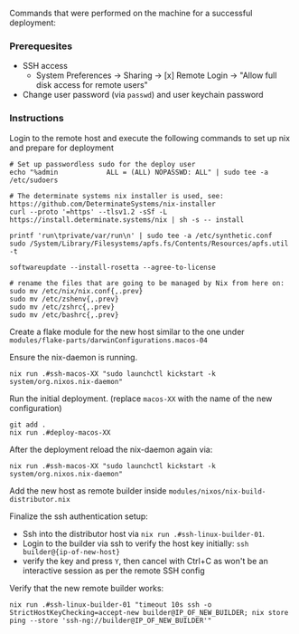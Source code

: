 Commands that were performed on the machine for a successful deployment:

### Prerequesites

* SSH access
    * System Preferences -> Sharing -> [x] Remote Login -> "Allow full disk access for remote users"
* Change user password (via `passwd`) and user keychain password

### Instructions


Login to the remote host and execute the following commands to set up nix and prepare for deployment
```command
# Set up passwordless sudo for the deploy user
echo "%admin            ALL = (ALL) NOPASSWD: ALL" | sudo tee -a /etc/sudoers

# The determinate systems nix installer is used, see: https://github.com/DeterminateSystems/nix-installer
curl --proto '=https' --tlsv1.2 -sSf -L https://install.determinate.systems/nix | sh -s -- install

printf 'run\tprivate/var/run\n' | sudo tee -a /etc/synthetic.conf
sudo /System/Library/Filesystems/apfs.fs/Contents/Resources/apfs.util -t

softwareupdate --install-rosetta --agree-to-license

# rename the files that are going to be managed by Nix from here on:
sudo mv /etc/nix/nix.conf{,.prev}
sudo mv /etc/zshenv{,.prev}
sudo mv /etc/zshrc{,.prev}
sudo mv /etc/bashrc{,.prev}
```

Create a flake module for the new host similar to the one under `modules/flake-parts/darwinConfigurations.macos-04`

Ensure the nix-daemon is running.
```command
nix run .#ssh-macos-XX "sudo launchctl kickstart -k system/org.nixos.nix-daemon"
```

Run the initial deployment.
(replace `macos-XX` with the name of the new configuration)
```command
git add .
nix run .#deploy-macos-XX
```

After the deployment reload the nix-daemon again via:
```command
nix run .#ssh-macos-XX "sudo launchctl kickstart -k system/org.nixos.nix-daemon"
```

Add the new host as remote builder inside `modules/nixos/nix-build-distributor.nix`

Finalize the ssh authentication setup:

- Ssh into the distributor host via `nix run .#ssh-linux-builder-01`.
- Login to the builder via ssh to verify the host key initially: `ssh builder@{ip-of-new-host}`
- verify the key and press `Y`, then cancel with Ctrl+C as won't be an interactive session as per the remote SSH config

Verify that the new remote builder works:
```command
nix run .#ssh-linux-builder-01 "timeout 10s ssh -o StrictHostKeyChecking=accept-new builder@IP_OF_NEW_BUILDER; nix store ping --store 'ssh-ng://builder@IP_OF_NEW_BUILDER'"
```
